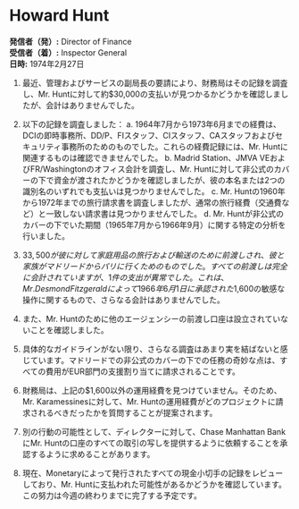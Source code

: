 # Howard Hunt

**発信者（発）:** Director of Finance  
**受信者（着）:** Inspector General  
**日時:** 1974年2月27日  

1. 最近、管理およびサービスの副局長の要請により、財務局はその記録を調査し、Mr. Huntに対して約$30,000の支払いが見つかるかどうかを確認しましたが、会計はありませんでした。

2. 以下の記録を調査しました：
   a. 1964年7月から1973年6月までの経費は、DCIの即時事務所、DD/P、FIスタッフ、CIスタッフ、CAスタッフおよびセキュリティ事務所のためのものでした。これらの経費記録には、Mr. Huntに関連するものは確認できませんでした。
   b. Madrid Station、JMVA VEおよびFR/Washingtonのオフィス会計を調査し、Mr. Huntに対して非公式のカバーの下で資金が渡されたかどうかを確認しましたが、彼の本名または2つの識別名のいずれでも支払いは見つかりませんでした。
   c. Mr. Huntの1960年から1972年までの旅行請求書を調査しましたが、通常の旅行経費（交通費など）と一致しない請求書は見つかりませんでした。
   d. Mr. Huntが非公式のカバーの下でいた期間（1965年7月から1966年9月）に関する特定の分析を行いました。

3. $33,500が彼に対して家庭用品の旅行および輸送のために前渡しされ、彼と家族がマドリードからパリに行くためのものでした。すべての前渡しは完全に会計されていますが、1件の支出が異常でした。これは、Mr. Desmond Fitzgeraldによって1966年6月1日に承認された$1,600の敏感な操作に関するもので、さらなる会計はありませんでした。

4. また、Mr. Huntのために他のエージェンシーの前渡し口座は設立されていないことを確認しました。

5. 具体的なガイドラインがない限り、さらなる調査はあまり実を結ばないと感じています。マドリードでの非公式のカバーの下での任務の奇妙な点は、すべての費用がEUR部門の支援割り当てに請求されることです。

6. 財務局は、上記の$1,600以外の運用経費を見つけていません。そのため、Mr. Karamessinesに対して、Mr. Huntの運用経費がどのプロジェクトに請求されるべきだったかを質問することが提案されます。

7. 別の行動の可能性として、ディレクターに対して、Chase Manhattan BankにMr. Huntの口座のすべての取引の写しを提供するように依頼することを承認するように求めることがあります。

8. 現在、Monetaryによって発行されたすべての現金小切手の記録をレビューしており、Mr. Huntに支払われた可能性があるかどうかを確認しています。この努力は今週の終わりまでに完了する予定です。